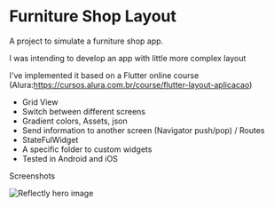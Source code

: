 # Furniture Shop Layout

A project to simulate a furniture shop app.

I was intending to develop an app with little more complex layout

I've implemented it based on a Flutter online course (Alura:https://cursos.alura.com.br/course/flutter-layout-aplicacao)

- Grid View
- Switch between different screens
- Gradient colors, Assets, json
- Send information to another screen (Navigator push/pop) / Routes
- StateFulWidget
- A specific folder to custom widgets
- Tested in Android and iOS

Screenshots

![Reflectly hero image][Reflectly hero image]



[Reflectly hero image]: https://github.com/flutter/website/blob/master/src/images/homepage/reflectly-hero-600px.png